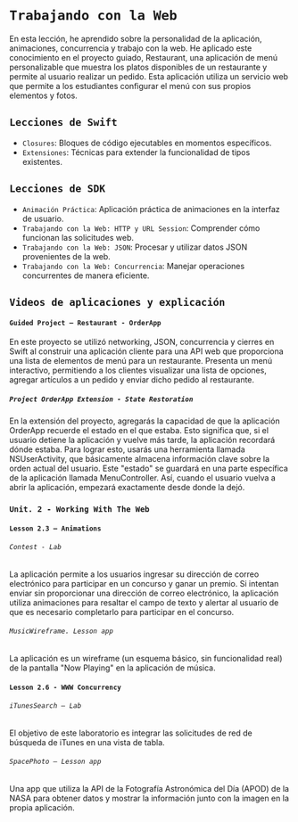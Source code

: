 # `Trabajando con la Web`

En esta lección, he aprendido sobre la personalidad de la aplicación, animaciones, concurrencia y trabajo con la web. He aplicado este conocimiento en el proyecto guiado, Restaurant, una aplicación de menú personalizable que muestra los platos disponibles de un restaurante y permite al usuario realizar un pedido. Esta aplicación utiliza un servicio web que permite a los estudiantes configurar el menú con sus propios elementos y fotos.

## `Lecciones de Swift`
- `Closures`: Bloques de código ejecutables en momentos específicos.
- `Extensiones`: Técnicas para extender la funcionalidad de tipos existentes.

## `Lecciones de SDK`
- `Animación Práctica`: Aplicación práctica de animaciones en la interfaz de usuario.
- `Trabajando con la Web: HTTP y URL Session`: Comprender cómo funcionan las solicitudes web.
- `Trabajando con la Web: JSON`: Procesar y utilizar datos JSON provenientes de la web.
- `Trabajando con la Web: Concurrencia`: Manejar operaciones concurrentes de manera eficiente.

## `Videos de aplicaciones y explicación`

#### `Guided Project – Restaurant - OrderApp`

En este proyecto se utilizó networking, JSON, concurrencia y cierres en Swift al construir una aplicación cliente para una API web que proporciona una lista de elementos de menú para un restaurante. Presenta un menú interactivo, permitiendo a los clientes visualizar una lista de opciones, agregar artículos a un pedido y enviar dicho pedido al restaurante.

##### `Project OrderApp Extension - State Restoration`

En la extensión del proyecto, agregarás la capacidad de que la aplicación OrderApp recuerde el estado en el que estaba. Esto significa que, si el usuario detiene la aplicación y vuelve más tarde, la aplicación recordará dónde estaba. Para lograr esto, usarás una herramienta llamada NSUserActivity, que básicamente almacena información clave sobre la orden actual del usuario. Este "estado" se guardará en una parte específica de la aplicación llamada MenuController. Así, cuando el usuario vuelva a abrir la aplicación, empezará exactamente desde donde la dejó.

### `Unit. 2 - Working With The Web`

#### `Lesson 2.3 – Animations`

###### `Contest - Lab`

La aplicación permite a los usuarios ingresar su dirección de correo electrónico para participar en un concurso y ganar un premio. Si intentan enviar sin proporcionar una dirección de correo electrónico, la aplicación utiliza animaciones para resaltar el campo de texto y alertar al usuario de que es necesario completarlo para participar en el concurso.

###### `MusicWireframe. Lesson app`

La aplicación es un wireframe (un esquema básico, sin funcionalidad real) de la pantalla "Now Playing" en la aplicación de música.

#### `Lesson 2.6 - WWW Concurrency`

###### `iTunesSearch – Lab`

El objetivo de este laboratorio es integrar las solicitudes de red de búsqueda de iTunes en una vista de tabla.

###### `SpacePhoto – Lesson app`

Una app que utiliza la API de la Fotografía Astronómica del Día (APOD) de la NASA para obtener datos y mostrar la información junto con la imagen en la propia aplicación.
